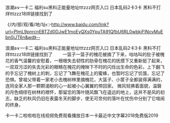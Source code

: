 浪潮a∨一卡二
福利su黑料正能量地址tttzzz网页入口
日本乱码2卡3卡
黑料不打烊tttzzz18烊链接找到了


《/内/部/观/看/地/址👉http://www.baidu.com/link?url=PImL9pnrcnEBTZd0DJwE1moEyQXs0YpuTA91QfbU6RL0wbkiFlNcvMuEbn0iJT6n&wd》--

浪潮a∨一卡二
福利su黑料正能量地址tttzzz网页入口
日本乱码2卡3卡
黑料不打烊tttzzz18烊链接找到了
　　一篮子一篮子的槐花被摘了下来，咕咕叫的肚子被槐花的香气温馨的安慰着，一根根失去韧性的肋骨在槐花的抚摸下又重新挺了起来，一双双污涩的失去光彩的眼睛在槐花的掩映下不时的闪烁出生命的色彩，上下翻飞的手忘记了槐树上的刺，忘记了飞舞在槐花上的蜜蜂，也暂时忘记了饥饿，忘记了恐惧。曾祖父带着一家老小去槐树林里摘槐花，大篮子、小筐子全都装得满满的，连同全家人那一颗颗渴盼的心一起被小心翼翼的带回家。
微风轻拂着面貌，温磬的月色绸缪在树林的襟怀，那留恋的落叶随风飘飞在遥远的地上，这并不是风的初志，缺乏的秋风仍旧在表露冬天的脚步，使无可奈何的落叶在忧伤中分别了它喧闹的终身。





卡一卡二啦啦啦在线视频免费观看播放日本一卡最近中文字幕2018免费版2019
